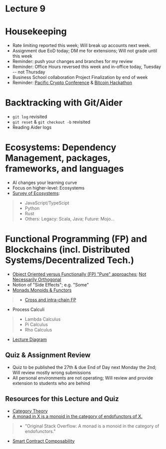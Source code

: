 # Lecture 9

# Housekeeping

- Rate limiting reported this week; Will break up accounts next week.
- Assignment due EoD today; DM me for extensions; Will not grade until this week
- Reminder: push your changes and branches for my review
- Reminder: Office Hours reversed this week and in-office today, Tuesday -- not Thursday
- Business School collaboration Project Finalization by end of week
- Reminder: [Pacific Crypto Conference](https://www.pacificbitcoin.com/) & [Bitcoin Hackathon](https://btcolympics.devpost.com/ )

# Backtracking with Git/Aider

- `git log` revisited
- `git reset` & `git checkout -b` revisited
- Reading Aider logs 

# Ecosystems: Dependency Management, packages, frameworks, and languages

- AI changes your learning curve 
- Focus on higher-level: Ecosystems
- [Survey of Ecosystems](./notes_lec9.md):
> * JavaScript/TypeScipt
> * Python
> * Rust
> * Others: Legacy: Scala, Java; Future: Mojo...

# Functional Programming (FP) and Blockchains (incl. Distributed Systems/Decentralized Tech.)

- [Object Oriented versus Functionally (FP) "Pure" approaches](https://youtu.be/aoE-92Ac4zE?si=0BB3cp2blwqNlfsQ); [Not Necessarily Orthogonal](https://youtu.be/Z84Z1Fi-Hxs?si=1el9l76iq4IhqWqP)
- Notion of "Side Effects";  e.g. "Some"
- [Monads,Monoids & Functors](https://blog.knoldus.com/basic-understanding-of-monads-monoids-and-functor/#:~:text=A%20monad%20can%20be%20seen,in%20the%20case%20of%20lists)
> * [Cross and intra-chain FP](https://medium.com/@mchammond/blockchain-interoperability-319bce3f9105)
- Process Calculi
> * Lambda Calculus
> * Pi Calculus
> * Rho Calculus
- [Lecture Diagram](./notes_lec9.md#Cross-chain-Functional-Programming)

## Quiz & Assignment Review

* Quiz to be published the 27th & due End of Day next Monday the 2nd; Will review mostly wrong submissions
* All personal environments are not operating; Will review and provide extension to students who are behind

## Resources for this Lecture and Quiz

* [Category Theory](https://youtu.be/FQYOpD7tv30?si=HzxCfqc3b-YYBagH)
* [A monad in X is a monoid in the category of endofunctors of X.](https://youtu.be/ENo_B8CZNRQ?si=cWHxECf0kGpOkeqJ)
> * "Original Stack Overflow: A monad is a monoid in the category of endofunctors."
* [Smart Contract Composability](https://ethereum.org/en/developers/docs/smart-contracts/composability/)
